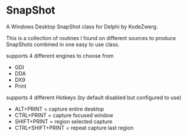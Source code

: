 # SnapShot
 A Windows Desktop SnapShot class for Delphi by KodeZwerg.

This is a collection of routines I found on different sources to produce SnapShots combined in one easy to use class.


supports 4 different engines to choose from
  - GDI
  - DDA
  - DX9
  - Print
 
supports 4 different Hotkeys (by default disabled but configured to use)
  - ALT+PRINT = capture entire desktop
  - CTRL+PRINT = capture focused window
  - SHIFT+PRINT = region selected capture
  - CTRL+SHIFT+PRINT = repeat capture last region
